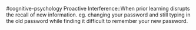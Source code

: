 #cognitive-psychology 
Proactive Interference::When prior learning disrupts the recall of new information. eg. changing your password and still typing in the old password while finding it difficult to remember your new password.
<!--SR:!2024-04-19,10,250-->